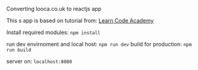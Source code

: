 Converting looca.co.uk to reactjs app

This s app is based on tutorial from: [Learn Code Academy](
https://www.youtube.com/playlist?list=PLoYCgNOIyGABj2GQSlDRjgvXtqfDxKm5b)

Install required modules: `npm install`

run dev envirnoment and local host: `npm run dev`
build for production: `npm run build`

server on: `localhost:8080`
